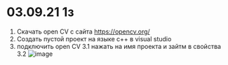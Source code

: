 # 03.09.21 1з
1. Скачать open CV с сайта https://opencv.org/
2. Создать пустой проект на языке c++ в visual studio
3. подключить open CV
   3.1 нажать на имя проекта и зайтм в свойства
   3.2 
   ![image](https://user-images.githubusercontent.com/90038602/131995796-155ffdd4-56a2-444a-a655-a4b466f03064.png)
   


